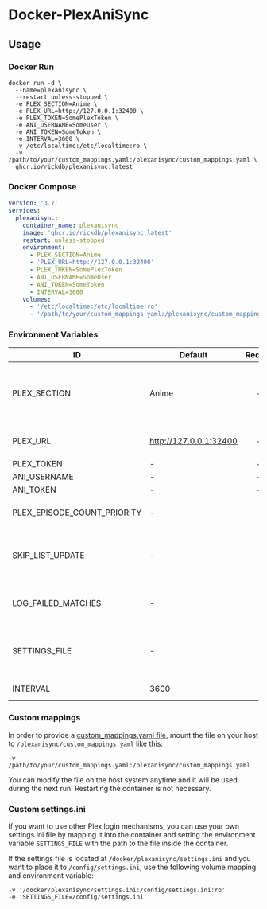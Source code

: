 # Docker-PlexAniSync

## Usage

### Docker Run

```
docker run -d \
  --name=plexanisync \
  --restart unless-stopped \
  -e PLEX_SECTION=Anime \
  -e PLEX_URL=http://127.0.0.1:32400 \
  -e PLEX_TOKEN=SomePlexToken \
  -e ANI_USERNAME=SomeUser \
  -e ANI_TOKEN=SomeToken \
  -e INTERVAL=3600 \
  -v /etc/localtime:/etc/localtime:ro \
  -v /path/to/your/custom_mappings.yaml:/plexanisync/custom_mappings.yaml \
  ghcr.io/rickdb/plexanisync:latest
```

### Docker Compose

```yaml
version: '3.7'
services:
  plexanisync:
    container_name: plexanisync
    image: 'ghcr.io/rickdb/plexanisync:latest'
    restart: unless-stopped
    environment:
      - PLEX_SECTION=Anime
      - 'PLEX_URL=http://127.0.0.1:32400'
      - PLEX_TOKEN=SomePlexToken
      - ANI_USERNAME=SomeUser
      - ANI_TOKEN=SomeToken
      - INTERVAL=3600
    volumes:
      - '/etc/localtime:/etc/localtime:ro'
      - '/path/to/your/custom_mappings.yaml:/plexanisync/custom_mappings.yaml'
```

### Environment Variables

| ID                          | Default                | Required  | Note                                                                                                                                                     |
| --------------------------- | ---------------------- | :-------: | -------------------------------------------------------------------------------------------------------------------------------------------------------- |
| PLEX_SECTION                | Anime                  | &#10003;* | The library where your anime resides.<br /><br />You can specify multiple values by seperating the library names with `|`.                               |
| PLEX_URL                    | http://127.0.0.1:32400 | &#10003;* | The address to your Plex Media Server, for example: http://127.0.0.1:32400                                                                               |
| PLEX_TOKEN                  | -                      | &#10003;* | Follow [this guide](https://support.plex.tv/articles/204059436-finding-an-authentication-token-x-plex-token/)                                            |
| ANI_USERNAME                | -                      | &#10003;* | Your [AniList.co](http://www.anilist.co) username                                                                                                        |
| ANI_TOKEN                   | -                      | &#10003;* | Get it [here](https://anilist.co/api/v2/oauth/authorize?client_id=1549&response_type=token)                                                              |
| PLEX_EPISODE_COUNT_PRIORITY | -                      | &#10005;  | If set to True, Plex episode watched count will take priority over AniList (default = False)                                                             |
| SKIP_LIST_UPDATE            | -                      | &#10005;  | If set to True, it will NOT update your AniList which is useful if you want to do a test run to check if everything lines up properly. (default = False) |
| LOG_FAILED_MATCHES          | -                      | &#10005;  | If set to True, failed matches will be written to /plexanisync/failed_matches.txt (default = False)                                                      |
| SETTINGS_FILE               | -                      | &#10005;  | Location of a custom settings.ini for more advanced configuration. Makes all settings above obsolete. See section below for usage.                       |
| INTERVAL                    | 3600                   | &#10005;  | The time in between syncs in seconds                                                                                                                     |

### Custom mappings

In order to provide a [custom_mappings.yaml file](https://github.com/RickDB/PlexAniSync#custom-anime-mapping), mount the file on your host to `/plexanisync/custom_mappings.yaml` like this:

```
-v /path/to/your/custom_mappings.yaml:/plexanisync/custom_mappings.yaml
```

You can modify the file on the host system anytime and it will be used during the next run. Restarting the container is not necessary.

### Custom settings.ini

If you want to use other Plex login mechanisms, you can use your own settings.ini file by mapping it into the container and setting the environment variable `SETTINGS_FILE` with the path to the file inside the container.

If the settings file is located at `/docker/plexanisync/settings.ini` and you want to place it to `/config/settings.ini`, use the following volume mapping and environment variable:

```
-v '/docker/plexanisync/settings.ini:/config/settings.ini:ro'
-e 'SETTINGS_FILE=/config/settings.ini'
```
